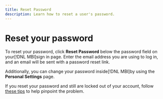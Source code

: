 ```yaml
---
title: Reset Password
description: Learn how to reset a user's password. 
---
```

# Reset your password

To reset your password, click **Reset Password** below the password field on your[!DNL MBI]sign in page. Enter the email address you are using to log in, and an email will be sent with a password reset link.

Additionally, you can change your password inside[!DNL MBI]by using the **Personal Settings** page.

If you reset your password and still are locked out of your account, follow [these tips](https://support.magento.com/hc/en-us/articles/360016503952) to help pinpoint the problem.
